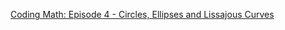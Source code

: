 [Coding Math: Episode 4 - Circles, Ellipses and Lissajous Curves](https://www.youtube.com/watch?v=SoYnZHBP-6M)
